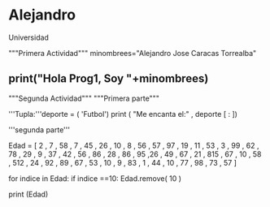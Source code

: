 # Alejandro
Universidad

"""Primera Actividad"""
minombrees="Alejandro Jose Caracas Torrealba"

print("Hola Prog1, Soy "+minombrees)
----------------------------------------------

"""Segunda Actividad"""
"""Primera parte"""

'''Tupla:'''deporte  = ( 'Futbol')
print ( "Me encanta el:" , deporte [ : ])

'''segunda parte'''

Edad = [ 2 , 7 , 58 , 7 , 45 , 26 , 10 , 8 , 56 , 57 , 97 ,
 19 , 11 , 53 , 3 , 99 , 62 , 78 , 29 , 9 , 37 , 42 , 56 , 86 , 
 28 , 86 , 95 ,26 , 49 , 67 , 21 , 815 , 67 , 10 , 58 , 512 , 24 
 , 92 , 89 , 67 , 53 , 10 , 9 , 83 , 1 , 44 , 10 , 77 , 98 , 73 , 57 ]


for indice in Edad:
    if indice ==10:
        Edad.remove( 10 )

print (Edad)
